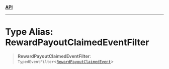 [**API**](../../../README.md)

***

# Type Alias: RewardPayoutClaimedEventFilter

> **RewardPayoutClaimedEventFilter**: `TypedEventFilter`\<[`RewardPayoutClaimedEvent`](RewardPayoutClaimedEvent.md)\>
